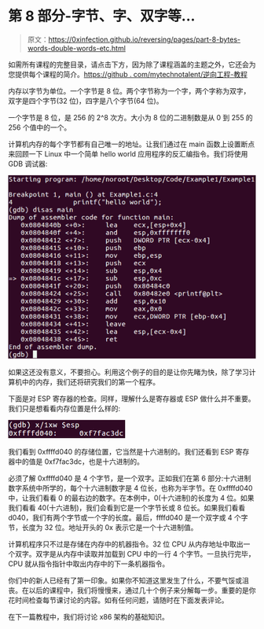 # 第 8 部分-字节、字、双字等...

> 原文：<https://0xinfection.github.io/reversing/pages/part-8-bytes-words-double-words-etc.html>

如需所有课程的完整目录，请点击下方，因为除了课程涵盖的主题之外，它还会为您提供每个课程的简介。[https://github . com/mytechnotalent/逆向工程-教程](https://github.com/mytechnotalent/Reverse-Engineering-Tutorial)

内存以字节为单位。一个字节是 8 位。两个字节称为一个字，两个字称为双字，双字是四个字节(32 位)，四字是八个字节(64 位)。

一个字节是 8 位，是 256 的 2^8 次方。大小为 8 位的二进制数是从 0 到 255 的 256 个值中的一个。

计算机内存的每个字节都有自己唯一的地址。让我们通过在 main 函数上设置断点来回顾一下 Linux 中一个简单 hello world 应用程序的反汇编指令。我们将使用 GDB 调试器:

![](img/270b7d837895a8130f2d06e49b2dfa67.png)

如果这还没有意义，不要担心。利用这个例子的目的是让你先睹为快，除了学习计算机中的内存，我们还将研究我们的第一个程序。

下面是对 ESP 寄存器的检查。同样，理解什么是寄存器或 ESP 做什么并不重要。我们只是想看看内存位置是什么样的:

![](img/3e0d9c4ff3320d456d3fd8785f9652fc.png)

我们看到 0xffffd040 的存储位置，它当然是十六进制的。我们还看到 ESP 寄存器中的值是 0xf7fac3dc，也是十六进制的。

必须了解 0xffffd040 是 4 个字节，是一个双字。正如我们在第 6 部分:十六进制数字系统中所学的，每个十六进制数字是 4 位长，也称为半字节。在 0xffffd040 中，让我们看看 0 的最右边的数字。在本例中，0(十六进制)的长度为 4 位。如果我们看看 40(十六进制)，我们会看到它是一个字节长或 8 位长。如果我们看看 d040，我们有两个字节或一个字的长度。最后，ffffd040 是一个双字或 4 个字节，长度为 32 位。地址开头的 0x 表示它是一个十六进制值。

计算机程序只不过是存储在内存中的机器指令。32 位 CPU 从内存地址中取出一个双字。双字是从内存中读取并加载到 CPU 中的一行 4 个字节。一旦执行完毕，CPU 就从指令指针中取出内存中的下一条机器指令。

你们中的新人已经有了第一印象。如果你不知道这里发生了什么，不要气馁或沮丧。在以后的课程中，我们将慢慢来，通过几十个例子来分解每一步。重要的是你花时间检查每节课讨论的内容。如有任何问题，请随时在下面发表评论。

在下一篇教程中，我们将讨论 x86 架构的基础知识。
